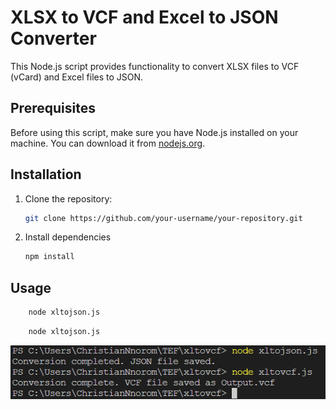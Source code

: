 # XLSX to VCF and Excel to JSON Converter

This Node.js script provides functionality to convert XLSX files to VCF (vCard) and Excel files to JSON.

## Prerequisites

Before using this script, make sure you have Node.js installed on your machine. You can download it from [nodejs.org](https://nodejs.org/).

## Installation

1. Clone the repository:

   ```bash
   git clone https://github.com/your-username/your-repository.git

2. Install dependencies

    ```bash
    npm install

## Usage

```bash
    node xltojson.js
```

```bash
    node xltojson.js
```

![Preview](preview.png)
